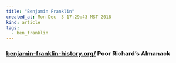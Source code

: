 ```yaml
---
title: "Benjamin Franklin"
created_at: Mon Dec  3 17:29:43 MST 2018
kind: article
tags:
  - ben_franklin
---
```


<h3>
  <a href="http://www.benjamin-franklin-history.org/poor-richards-almanac/" target="_blank">benjamin-franklin-history.org/</a>
  Poor Richard’s Almanack
</h3>

<!--
html boilerplate fragments
<a href="" target="_blank"></a>
<a name=""></a>
<img src="" width="400px">
<ul>
  <li></li>
  <li><a href="" target="_blank"></a></li>
</ul>
<pre>
</pre>
<p style="margin-bottom: 2em;"></p>
<hr style="border: 0; height: 3px; background: #333; background-image: linear-gradient(to right, #ccc, #333, #ccc);">
<pre><code>
</code></pre>
<math xmlns='http://www.w3.org/1998/Math/MathML' display='block'>
</math>
:-->

